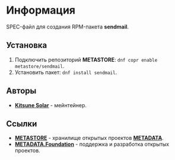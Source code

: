 # Информация

SPEC-файл для создания RPM-пакета **sendmail**.

## Установка

1. Подключить репозиторий **METASTORE**: `dnf copr enable metastore/sendmail`.
2. Установить пакет: `dnf install sendmail`.

## Авторы

- [**Kitsune Solar**](https://kitsune.solar/) - мейнтейнер.

## Ссылки

- [**METASTORE**](https://metastore.pro/) - хранилище открытых проектов [**METADATA**](https://metadata.foundation/).
- [**METADATA.Foundation**](https://metadata.foundation/) - поддержка и разработка открытых проектов.

